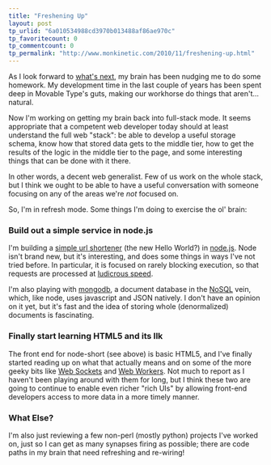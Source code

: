 ```yaml
---
title: "Freshening Up"
layout: post
tp_urlid: "6a010534988cd3970b013488af86ae970c"
tp_favoritecount: 0
tp_commentcount: 0
tp_permalink: "http://www.monkinetic.com/2010/11/freshening-up.html"
---
```

As I look forward to [what's next](http://www.monkinetic.com/2010/10/say-goodbye.html), my brain has been nudging me to do some homework. My development time in the last couple of years has been spent deep in Movable Type's guts, making our workhorse do things that aren't... natural.

Now I'm working on getting my brain back into full-stack mode. It seems appropriate that a competent web developer today should at least understand the full web "stack": be able to develop a useful storage schema, know how that stored data gets to the middle tier, how to get the results of the logic in the middle tier to the page, and some interesting things that can be done with it there. 

In other words, a decent web generalist. Few of us work on the whole stack, but I think we ought to be able to have a useful conversation with someone focusing on any of the areas we're *not* focused on.

So, I'm in refresh mode. Some things I'm doing to exercise the ol' brain:

### Build out a simple service in node.js

I'm building a [simple url shortener](https://github.com/sivy/node-short) (the new Hello World?) in [node.js](http://nodejs.org/). Node isn't brand new, but it's interesting, and does some things in ways I've not tried before. In particular, it is focused on rarely blocking execution, so that requests are processed at [ludicrous speed](http://www.youtube.com/watch?v=mk7VWcuVOf0).

I'm also playing with [mongodb](http://www.mongodb.org/), a document database in the [NoSQL](http://en.wikipedia.org/wiki/NoSQL) vein, which, like node, uses javascript and JSON natively. I don't have an opinion on it yet, but it's fast and the idea of storing whole (denormalized) documents is fascinating.

### Finally start learning HTML5 and its Ilk

The front end for node-short (see above) is basic HTML5, and I've finally started reading up on what that actually means and on some of the more geeky bits like [Web Sockets](http://dev.w3.org/html5/websockets/) and [Web Workers](http://www.whatwg.org/specs/web-workers/current-work/). Not much to report as I haven't been playing around with them for long, but I think these two are going to continue to enable even richer "rich UIs" by allowing front-end developers access to more data in a more timely manner.

### What Else?

I'm also just reviewing a few non-perl (mostly python) projects I've worked on, just so I can get as many synapses firing as possible; there are code paths in my brain that need refreshing and re-wiring!
